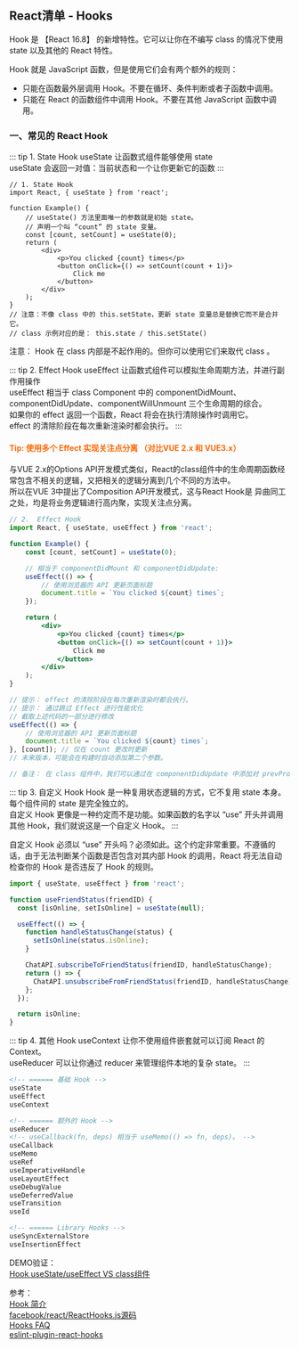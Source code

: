 ## React清单 - Hooks

Hook 是 【React 16.8】 的新增特性。它可以让你在不编写 class 的情况下使用 state 以及其他的 React 特性。

Hook 就是 JavaScript 函数，但是使用它们会有两个额外的规则：
+ 只能在函数最外层调用 Hook。不要在循环、条件判断或者子函数中调用。
+ 只能在 React 的函数组件中调用 Hook。不要在其他 JavaScript 函数中调用。


###  一、常见的 React Hook

::: tip 1. State Hook
useState 让函数式组件能够使用 state <br/>
useState 会返回一对值：当前状态和一个让你更新它的函数
:::

```tsx
// 1. State Hook
import React, { useState } from 'react';

function Example() {
    // useState() 方法里面唯一的参数就是初始 state。
    // 声明一个叫 “count” 的 state 变量。
    const [count, setCount] = useState(0);
    return (
        <div>
            <p>You clicked {count} times</p>
            <button onClick={() => setCount(count + 1)}>
                Click me
            </button>
        </div>
    );
}
// 注意：不像 class 中的 this.setState，更新 state 变量总是替换它而不是合并它。
// class 示例对应的是： this.state / this.setState()
```
注意： Hook 在 class 内部是不起作用的。但你可以使用它们来取代 class 。


::: tip 2. Effect Hook
useEffect 让函数式组件可以模拟生命周期方法，并进行副作用操作 <br/>
useEffect 相当于 class Component 中的 componentDidMount、componentDidUpdate、componentWillUnmount 三个生命周期的综合。<br/>
如果你的 effect 返回一个函数，React 将会在执行清除操作时调用它。<br/>
effect 的清除阶段在每次重新渲染时都会执行。
:::

<h4 style="color:#f60">Tip: 使用多个 Effect 实现关注点分离 （对比VUE 2.x 和 VUE3.x）</h4>

与VUE 2.x的Options API开发模式类似，React的class组件中的生命周期函数经常包含不相关的逻辑，又把相关的逻辑分离到几个不同的方法中。<br/>
所以在VUE 3中提出了Composition API开发模式，这与React Hook是 异曲同工 之处，均是将业务逻辑进行高内聚，实现关注点分离。

```jsx
// 2.  Effect Hook
import React, { useState, useEffect } from 'react';

function Example() {
    const [count, setCount] = useState(0);

    // 相当于 componentDidMount 和 componentDidUpdate:
    useEffect(() => {
        // 使用浏览器的 API 更新页面标题
        document.title = `You clicked ${count} times`;
    });

    return (
        <div>
            <p>You clicked {count} times</p>
            <button onClick={() => setCount(count + 1)}>
                Click me
            </button>
        </div>
    );
}

// 提示： effect 的清除阶段在每次重新渲染时都会执行。
// 提示： 通过跳过 Effect 进行性能优化
// 截取上述代码的一部分进行修改
useEffect(() => {
    // 使用浏览器的 API 更新页面标题
    document.title = `You clicked ${count} times`;
}, [count]); // 仅在 count 更改时更新
// 未来版本，可能会在构建时自动添加第二个参数。

// 备注： 在 class 组件中，我们可以通过在 componentDidUpdate 中添加对 prevProps 或 prevState 的比较逻辑解决
```

::: tip 3. 自定义 Hook
Hook 是一种复用状态逻辑的方式，它不复用 state 本身。每个组件间的 state 是完全独立的。 <br/>
自定义 Hook 更像是一种约定而不是功能。如果函数的名字以 “use” 开头并调用其他 Hook，我们就说这是一个自定义 Hook。 
:::

自定义 Hook 必须以 “use” 开头吗？必须如此。这个约定非常重要。不遵循的话，由于无法判断某个函数是否包含对其内部 Hook 的调用，React 将无法自动检查你的 Hook 是否违反了 Hook 的规则。

```jsx
import { useState, useEffect } from 'react';

function useFriendStatus(friendID) {
  const [isOnline, setIsOnline] = useState(null);

  useEffect(() => {
    function handleStatusChange(status) {
      setIsOnline(status.isOnline);
    }

    ChatAPI.subscribeToFriendStatus(friendID, handleStatusChange);
    return () => {
      ChatAPI.unsubscribeFromFriendStatus(friendID, handleStatusChange);
    };
  });

  return isOnline;
}
```

::: tip 4. 其他 Hook
useContext 让你不使用组件嵌套就可以订阅 React 的 Context。 <br/>
useReducer 可以让你通过 reducer 来管理组件本地的复杂 state。
:::

```html
<!-- ====== 基础 Hook -->
useState
useEffect
useContext

<!-- ====== 额外的 Hook -->
useReducer
<!-- useCallback(fn, deps) 相当于 useMemo(() => fn, deps)。 -->
useCallback    
useMemo
useRef
useImperativeHandle
useLayoutEffect
useDebugValue
useDeferredValue
useTransition
useId

<!-- ====== Library Hooks -->
useSyncExternalStore
useInsertionEffect
```

DEMO验证：<br />
<a href="https://ycy88.com/other" target="_blank">Hook useState/useEffect VS class组件</a><br />

参考：<br />
<a href="https://zh-hans.reactjs.org/docs/hooks-intro.html" target="_blank">Hook 简介</a><br />
<a href="https://github.com/facebook/react/blob/main/packages/react/src/ReactHooks.js" target="_blank">facebook/react/ReactHooks.js源码</a><br />
<a href="https://zh-hans.reactjs.org/docs/hooks-faq.html" target="_blank">Hooks FAQ</a><br />
<a href="https://www.npmjs.com/package/eslint-plugin-react-hooks" target="_blank">eslint-plugin-react-hooks</a><br />


 